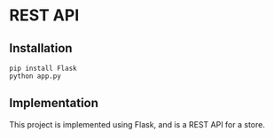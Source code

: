# REST API

## Installation

```
pip install Flask
python app.py
```

## Implementation

This project is implemented using Flask, and is a REST API for a store.
